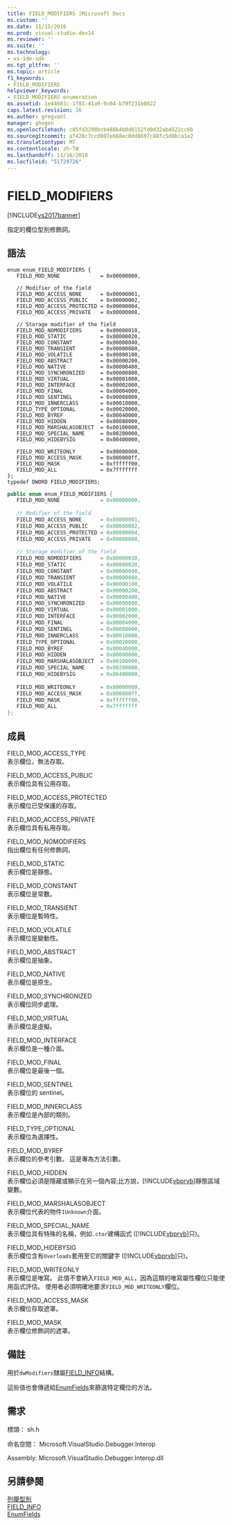 ```yaml
---
title: FIELD_MODIFIERS |Microsoft Docs
ms.custom: ''
ms.date: 11/15/2016
ms.prod: visual-studio-dev14
ms.reviewer: ''
ms.suite: ''
ms.technology:
- vs-ide-sdk
ms.tgt_pltfrm: ''
ms.topic: article
f1_keywords:
- FIELD_MODIFIERS
helpviewer_keywords:
- FIELD_MODIFIERS enumeration
ms.assetid: 1e44681c-1f03-41a9-9c04-b79f231b0822
caps.latest.revision: 16
ms.author: gregvanl
manager: ghogen
ms.openlocfilehash: c85fd3298bcb488b4b0d8152fd9d32ab4522cc6b
ms.sourcegitcommit: af428c7ccd007e668ec0dd8697c88fc5d8bca1e2
ms.translationtype: MT
ms.contentlocale: zh-TW
ms.lasthandoff: 11/16/2018
ms.locfileid: "51729726"
---
```

# <a name="fieldmodifiers"></a>FIELD_MODIFIERS
[!INCLUDE[vs2017banner](../../../includes/vs2017banner.md)]

指定的欄位型別修飾詞。  
  
## <a name="syntax"></a>語法  
  
```cpp#  
enum enum_FIELD_MODIFIERS {   
   FIELD_MOD_NONE             = 0x00000000,  
  
   // Modifier of the field  
   FIELD_MOD_ACCESS_NONE      = 0x00000001,  
   FIELD_MOD_ACCESS_PUBLIC    = 0x00000002,  
   FIELD_MOD_ACCESS_PROTECTED = 0x00000004,  
   FIELD_MOD_ACCESS_PRIVATE   = 0x00000008,  
  
   // Storage modifier of the field  
   FIELD_MOD_NOMODIFIERS      = 0x00000010,  
   FIELD_MOD_STATIC           = 0x00000020,  
   FIELD_MOD_CONSTANT         = 0x00000040,  
   FIELD_MOD_TRANSIENT        = 0x00000080,  
   FIELD_MOD_VOLATILE         = 0x00000100,  
   FIELD_MOD_ABSTRACT         = 0x00000200,  
   FIELD_MOD_NATIVE           = 0x00000400,  
   FIELD_MOD_SYNCHRONIZED     = 0x00000800,  
   FIELD_MOD_VIRTUAL          = 0x00001000,  
   FIELD_MOD_INTERFACE        = 0x00002000,  
   FIELD_MOD_FINAL            = 0x00004000,  
   FIELD_MOD_SENTINEL         = 0x00008000,  
   FIELD_MOD_INNERCLASS       = 0x00010000,  
   FIELD_TYPE_OPTIONAL        = 0x00020000,  
   FIELD_MOD_BYREF            = 0x00040000,  
   FIELD_MOD_HIDDEN           = 0x00080000,  
   FIELD_MOD_MARSHALASOBJECT  = 0x00100000,  
   FIELD_MOD_SPECIAL_NAME     = 0x00200000,  
   FIELD_MOD_HIDEBYSIG        = 0x00400000,  
  
   FIELD_MOD_WRITEONLY        = 0x80000000,  
   FIELD_MOD_ACCESS_MASK      = 0x000000ff,  
   FIELD_MOD_MASK             = 0xffffff00,  
   FIELD_MOD_ALL              = 0x7fffffff  
};  
typedef DWORD FIELD_MODIFIERS;  
```  
  
```csharp  
public enum enum_FIELD_MODIFIERS {  
   FIELD_MOD_NONE             = 0x00000000,  
  
   // Modifier of the field  
   FIELD_MOD_ACCESS_NONE      = 0x00000001,  
   FIELD_MOD_ACCESS_PUBLIC    = 0x00000002,  
   FIELD_MOD_ACCESS_PROTECTED = 0x00000004,  
   FIELD_MOD_ACCESS_PRIVATE   = 0x00000008,  
  
   // Storage modifier of the field  
   FIELD_MOD_NOMODIFIERS      = 0x00000010,  
   FIELD_MOD_STATIC           = 0x00000020,  
   FIELD_MOD_CONSTANT         = 0x00000040,  
   FIELD_MOD_TRANSIENT        = 0x00000080,  
   FIELD_MOD_VOLATILE         = 0x00000100,  
   FIELD_MOD_ABSTRACT         = 0x00000200,  
   FIELD_MOD_NATIVE           = 0x00000400,  
   FIELD_MOD_SYNCHRONIZED     = 0x00000800,  
   FIELD_MOD_VIRTUAL          = 0x00001000,  
   FIELD_MOD_INTERFACE        = 0x00002000,  
   FIELD_MOD_FINAL            = 0x00004000,  
   FIELD_MOD_SENTINEL         = 0x00008000,  
   FIELD_MOD_INNERCLASS       = 0x00010000,  
   FIELD_TYPE_OPTIONAL        = 0x00020000,  
   FIELD_MOD_BYREF            = 0x00040000,  
   FIELD_MOD_HIDDEN           = 0x00080000,  
   FIELD_MOD_MARSHALASOBJECT  = 0x00100000,  
   FIELD_MOD_SPECIAL_NAME     = 0x00200000,  
   FIELD_MOD_HIDEBYSIG        = 0x00400000,  
  
   FIELD_MOD_WRITEONLY        = 0x80000000,  
   FIELD_MOD_ACCESS_MASK      = 0x000000ff,  
   FIELD_MOD_MASK             = 0xffffff00,  
   FIELD_MOD_ALL              = 0x7fffffff  
};  
```  
  
## <a name="members"></a>成員  
 FIELD_MOD_ACCESS_TYPE  
 表示欄位，無法存取。  
  
 FIELD_MOD_ACCESS_PUBLIC  
 表示欄位具有公用存取。  
  
 FIELD_MOD_ACCESS_PROTECTED  
 表示欄位已受保護的存取。  
  
 FIELD_MOD_ACCESS_PRIVATE  
 表示欄位具有私用存取。  
  
 FIELD_MOD_NOMODIFIERS  
 指出欄位有任何修飾詞。  
  
 FIELD_MOD_STATIC  
 表示欄位是靜態。  
  
 FIELD_MOD_CONSTANT  
 表示欄位是常數。  
  
 FIELD_MOD_TRANSIENT  
 表示欄位是暫時性。  
  
 FIELD_MOD_VOLATILE  
 表示欄位是變動性。  
  
 FIELD_MOD_ABSTRACT  
 表示欄位是抽象。  
  
 FIELD_MOD_NATIVE  
 表示欄位是原生。  
  
 FIELD_MOD_SYNCHRONIZED  
 表示欄位同步處理。  
  
 FIELD_MOD_VIRTUAL  
 表示欄位是虛擬。  
  
 FIELD_MOD_INTERFACE  
 表示欄位是一種介面。  
  
 FIELD_MOD_FINAL  
 表示欄位是最後一個。  
  
 FIELD_MOD_SENTINEL  
 表示欄位的 sentinel。  
  
 FIELD_MOD_INNERCLASS  
 表示欄位是內部的類別。  
  
 FIELD_TYPE_OPTIONAL  
 表示欄位為選擇性。  
  
 FIELD_MOD_BYREF  
 表示欄位的參考引數。 這是專為方法引數。  
  
 FIELD_MOD_HIDDEN  
 表示欄位必須是隱藏或顯示在另一個內容;比方說，[!INCLUDE[vbprvb](../../../includes/vbprvb-md.md)]靜態區域變數。  
  
 FIELD_MOD_MARSHALASOBJECT  
 表示欄位代表的物件`IUnknown`介面。  
  
 FIELD_MOD_SPECIAL_NAME  
 表示欄位具有特殊的名稱，例如`.ctor`建構函式 ([!INCLUDE[vbprvb](../../../includes/vbprvb-md.md)]只)。  
  
 FIELD_MOD_HIDEBYSIG  
 表示欄位含有`Overloads`套用至它的關鍵字 ([!INCLUDE[vbprvb](../../../includes/vbprvb-md.md)]只)。  
  
 FIELD_MOD_WRITEONLY  
 表示欄位是唯寫。 此值不會納入`FIELD_MOD_ALL`，因為這類的唯寫屬性欄位只能使用函式評估。 使用者必須明確地要求`FIELD_MOD_WRITEONLY`欄位。  
  
 FIELD_MOD_ACCESS_MASK  
 表示欄位存取遮罩。  
  
 FIELD_MOD_MASK  
 表示欄位修飾詞的遮罩。  
  
## <a name="remarks"></a>備註  
 用於`dwModifiers`隸屬[FIELD_INFO](../../../extensibility/debugger/reference/field-info.md)結構。  
  
 這些值也會傳遞給[EnumFields](../../../extensibility/debugger/reference/idebugcontainerfield-enumfields.md)來篩選特定欄位的方法。  
  
## <a name="requirements"></a>需求  
 標頭： sh.h  
  
 命名空間： Microsoft.VisualStudio.Debugger.Interop  
  
 Assembly: Microsoft.VisualStudio.Debugger.Interop.dll  
  
## <a name="see-also"></a>另請參閱  
 [列舉型別](../../../extensibility/debugger/reference/enumerations-visual-studio-debugging.md)   
 [FIELD_INFO](../../../extensibility/debugger/reference/field-info.md)   
 [EnumFields](../../../extensibility/debugger/reference/idebugcontainerfield-enumfields.md)

